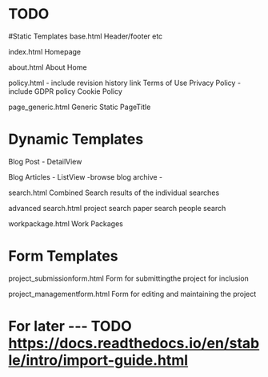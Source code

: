 # TODO

#Static Templates
base.html
Header/footer etc

index.html
Homepage

about.html
About Home

policy.html - include revision history link
Terms of Use
Privacy Policy - include GDPR policy
Cookie Policy

page_generic.html
Generic Static PageTitle


# Dynamic Templates
Blog Post - DetailView

Blog Articles - ListView
-browse blog archive -


search.html
Combined Search results of the individual searches


advanced search.html
project search
paper search
people search

workpackage.html
Work Packages

# Form Templates

project_submissionform.html
Form for submittingthe project for inclusion

project_managementform.html
Form for editing and maintaining the project

# For later --- TODO https://docs.readthedocs.io/en/stable/intro/import-guide.html
